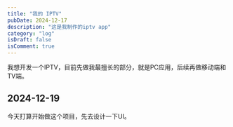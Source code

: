 ```yaml
---
title: "我的 IPTV"
pubDate: 2024-12-17
description: "这是我制作的iptv app"
category: "log"
isDraft: false
isComment: true
---
```


我想开发一个IPTV，目前先做我最擅长的部分，就是PC应用，后续再做移动端和TV端。

## 2024-12-19

今天打算开始做这个项目，先去设计一下UI。
